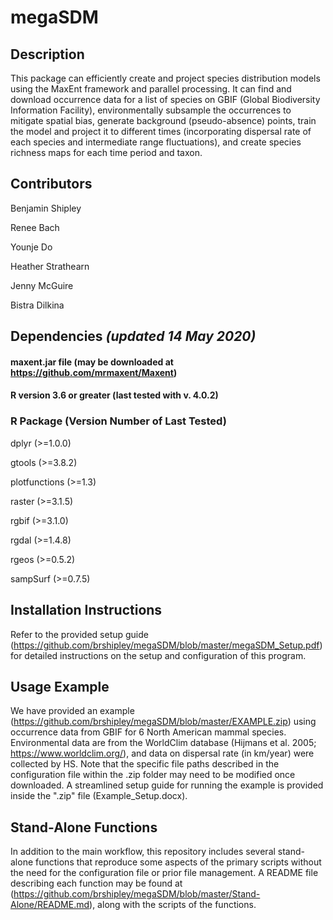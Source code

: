 # megaSDM
## Description
This package can efficiently create and project species distribution models using the MaxEnt framework and parallel processing. It can find and download occurrence data for a list of species on GBIF (Global Biodiversity Information Facility), environmentally subsample the occurrences to mitigate spatial bias, generate background (pseudo-absence) points, train the model and project it to different times (incorporating dispersal rate of each species and intermediate range fluctuations), and create species richness maps for each time period and taxon. 

## Contributors

Benjamin Shipley

Renee Bach

Younje Do

Heather Strathearn

Jenny McGuire

Bistra Dilkina

## Dependencies *(updated 14 May 2020)*
#### maxent.jar file (may be downloaded at https://github.com/mrmaxent/Maxent)
#### R version 3.6 or greater (last tested with v. 4.0.2)
### R Package (Version Number of Last Tested)
dplyr	(>=1.0.0)

gtools	(>=3.8.2)

plotfunctions	(>=1.3)

raster	(>=3.1.5)

rgbif	(>=3.1.0)

rgdal	(>=1.4.8)

rgeos	(>=0.5.2)

sampSurf	(>=0.7.5)

## Installation Instructions
Refer to the provided setup guide (https://github.com/brshipley/megaSDM/blob/master/megaSDM_Setup.pdf) for detailed instructions on the setup and configuration of this program.
## Usage Example
We have provided an example (https://github.com/brshipley/megaSDM/blob/master/EXAMPLE.zip) using occurrence data from GBIF for 6 North American mammal species. Environmental data are from the WorldClim database (Hijmans et al. 2005; https://www.worldclim.org/), and data on dispersal rate (in km/year) were collected by HS. Note that the specific file paths described in the configuration file within the .zip folder may need to be modified once downloaded. A streamlined setup guide for running the example is provided inside the ".zip" file (Example_Setup.docx).

## Stand-Alone Functions
In addition to the main workflow, this repository includes several stand-alone functions that reproduce some aspects of the primary scripts without the need for the configuration file or prior file management. A README file describing each function may be found at (https://github.com/brshipley/megaSDM/blob/master/Stand-Alone/README.md), along with the scripts of the functions.
